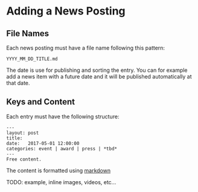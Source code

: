 # Adding a News Posting

## File Names

Each news posting must have a file name following this pattern:

```
YYYY_MM_DD_TITLE.md
```

The date is use for publishing and sorting the entry. You can for example add a news item with a future date and it will be
published automatically at that date.

## Keys and Content

Each entry must have the following structure:

```
---
layout: post
title:
date:   2017-05-01 12:00:00
categories: event | award | press | *tbd*
---
Free content.
```

The content is formatted using [markdown](https://daringfireball.net/projects/markdown/)

TODO: example, inline images, videos, etc...
